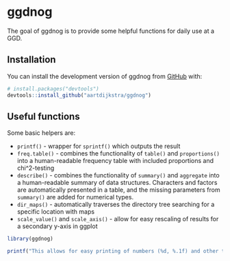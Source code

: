 # ggdnog

<!-- badges: start -->
<!-- badges: end -->

The goal of ggdnog is to provide some helpful functions for daily use at a GGD.

## Installation

You can install the development version of ggdnog from [GitHub](https://github.com/) with:

``` r
# install.packages("devtools")
devtools::install_github("aartdijkstra/ggdnog")
```

## Useful functions

Some basic helpers are:
- `printf()` - wrapper for `sprintf()` which outputs the result
- `freq.table()` - combines the functionality of `table()` and `proportions()` into a human-readable frequency table with included proportions and chi^2-testing
- `describe()` - combines the functionality of `summary()` and `aggregate` into a human-readable summary of data structures. Characters and factors are automatically presented in a table, and the missing parameters from `summary()` are added for numerical types.
- `dir_maps()` - automatically traverses the directory tree searching for a specific location with maps
- `scale_value()` and `scale_axis()` - allow for easy rescaling of results for a secondary y-axis in ggplot


``` r
library(ggdnog)

printf("This allows for easy printing of numbers (%d, %.1f) and other types (%s).", 5, 0.24, "like this string")
```

